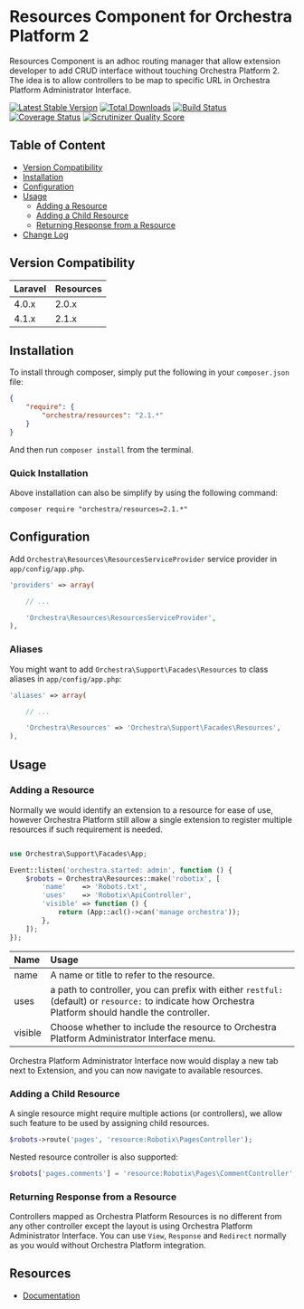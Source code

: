 Resources Component for Orchestra Platform 2
==============

Resources Component is an adhoc routing manager that allow extension developer to add CRUD interface without touching Orchestra Platform 2. The idea is to allow controllers to be map to specific URL in Orchestra Platform Administrator Interface.

[![Latest Stable Version](https://poser.pugx.org/orchestra/resources/v/stable.png)](https://packagist.org/packages/orchestra/resources)
[![Total Downloads](https://poser.pugx.org/orchestra/resources/downloads.png)](https://packagist.org/packages/orchestra/resources)
[![Build Status](https://travis-ci.org/orchestral/resources.svg?branch=2.1)](https://travis-ci.org/orchestral/resources)
[![Coverage Status](https://coveralls.io/repos/orchestral/resources/badge.png?branch=2.1)](https://coveralls.io/r/orchestral/resources?branch=2.1)
[![Scrutinizer Quality Score](https://scrutinizer-ci.com/g/orchestral/resources/badges/quality-score.png?s=2.1)](https://scrutinizer-ci.com/g/orchestral/resources/)

## Table of Content

* [Version Compatibility](#version-compatibility)
* [Installation](#installation)
* [Configuration](#configuration)
* [Usage](#usage)
  - [Adding a Resource](#adding-a-resource)
  - [Adding a Child Resource](#adding-a-child-resource)
  - [Returning Response from a Resource](#returning-response-from-a-resource)
* [Change Log](http://orchestraplatform.com/docs/latest/components/resources/changes#v2-1)

## Version Compatibility

Laravel    | Resources
:----------|:----------
 4.0.x     | 2.0.x
 4.1.x     | 2.1.x

## Installation

To install through composer, simply put the following in your `composer.json` file:

```json
{
    "require": {
        "orchestra/resources": "2.1.*"
    }
}
```

And then run `composer install` from the terminal.

### Quick Installation

Above installation can also be simplify by using the following command:

    composer require "orchestra/resources=2.1.*"

## Configuration

Add `Orchestra\Resources\ResourcesServiceProvider` service provider in `app/config/app.php`.


```php
'providers' => array(

    // ...

    'Orchestra\Resources\ResourcesServiceProvider',
),
```

### Aliases

You might want to add `Orchestra\Support\Facades\Resources` to class aliases in `app/config/app.php`:

```php
'aliases' => array(

    // ...

    'Orchestra\Resources' => 'Orchestra\Support\Facades\Resources',
),
```

## Usage

### Adding a Resource

Normally we would identify an extension to a resource for ease of use, however Orchestra Platform still allow a single extension to register multiple resources if such requirement is needed.

```php

use Orchestra\Support\Facades\App;

Event::listen('orchestra.started: admin', function () {
    $robots = Orchestra\Resources::make('robotix', [
        'name'    => 'Robots.txt',
        'uses'    => 'Robotix\ApiController',
        'visible' => function () {
            return (App::acl()->can('manage orchestra'));
        },
    ]);
});
```

Name     | Usage
:--------|:-------------------------------------------------------
name     | A name or title to refer to the resource.
uses     | a path to controller, you can prefix with either `restful:` (default) or `resource:` to indicate how Orchestra Platform should handle the controller.
visible  | Choose whether to include the resource to Orchestra Platform Administrator Interface menu.

Orchestra Platform Administrator Interface now would display a new tab next to Extension, and you can now navigate to available resources.

### Adding a Child Resource

A single resource might require multiple actions (or controllers), we allow such feature to be used by assigning child resources.

```php
$robots->route('pages', 'resource:Robotix\PagesController');
```

Nested resource controller is also supported:

```php
$robots['pages.comments'] = 'resource:Robotix\Pages\CommentController';
```

### Returning Response from a Resource

Controllers mapped as Orchestra Platform Resources is no different from any other controller except the layout is using Orchestra Platform Administrator Interface. You can use `View`, `Response` and `Redirect` normally as you would without Orchestra Platform integration.

## Resources

* [Documentation](http://orchestraplatform.com/docs/latest/components/resources)
